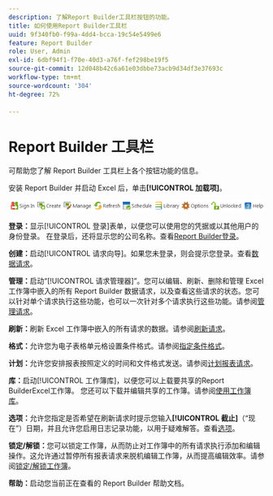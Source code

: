 ```yaml
---
description: 了解Report Builder工具栏按钮的功能。
title: 如何使用Report Builder工具栏
uuid: 9f340fb0-f99a-4dd4-bcca-19c54e5499e6
feature: Report Builder
role: User, Admin
exl-id: 6dbf94f1-f70e-40d3-a76f-fef298be19f5
source-git-commit: 12d048b42c6a61e03dbbe73acb9d34df3e37693c
workflow-type: tm+mt
source-wordcount: '304'
ht-degree: 72%

---
```


# Report Builder 工具栏

可帮助您了解 Report Builder 工具栏上各个按钮功能的信息。

安装 Report Builder 并启动 Excel 后，单击&#x200B;**[!UICONTROL 加载项]**。

![Report Builder的工具栏图标](assets/report_builder_toolbar.png)

**登录：**&#x200B;显示[!UICONTROL 登录]表单，以便您可以使用您的凭据或以其他用户的身份登录。 在登录后，还将显示您的公司名称。查看[Report Builder登录](/help/analyze/legacy-report-builder/setup/login.md)。

**创建：**&#x200B;启动[!UICONTROL 请求向导]。如果您未登录，则会提示您登录。查看[数据请求](/help/analyze/legacy-report-builder/data-requests/data-requests.md)。

**管理：**&#x200B;启动“[!UICONTROL 请求管理器]”。您可以编辑、刷新、删除和管理 Excel 工作簿中嵌入的所有 Report Builder 数据请求，以及查看这些请求的状态。您可以针对单个请求执行这些功能，也可以一次针对多个请求执行这些功能。请参阅[管理请求](/help/analyze/legacy-report-builder/manage-requests/r-arb-manage-requests.md)。

**刷新：**&#x200B;刷新 Excel 工作簿中嵌入的所有请求的数据。请参阅[刷新请求](/help/analyze/legacy-report-builder/manage-requests/t-refresh-a-request.md)。

**格式：**&#x200B;允许您为电子表格单元格设置条件格式。请参阅[指定条件格式](/help/analyze/legacy-report-builder/manage-requests/specify-conditional-formatting.md)。

**计划：**&#x200B;允许您安排报表按照定义的时间和文件格式发送。请参阅[计划报表请求](/help/analyze/legacy-report-builder/schedule-report-requests.md)。

**库：**&#x200B;启动[!UICONTROL 工作簿库]，以便您可以上载要共享的Report BuilderExcel工作簿。 您还可以下载并编辑共享的工作簿。请参阅[使用工作簿库](/help/analyze/legacy-report-builder/workbook-library/t-upload-a-workbook.md)。

**选项：**&#x200B;允许您指定是否希望在刷新请求时提示您输入&#x200B;**[!UICONTROL 截止]**（“现在”）日期，并且允许您启用日志记录功能，以用于疑难解答。查看[选项](/help/analyze/legacy-report-builder/options.md)。

**锁定/解锁：**&#x200B;您可以锁定工作簿，从而防止对工作簿中的所有请求执行添加和编辑操作。这允许通过暂停所有报表请求来脱机编辑工作簿，从而提高编辑效率。请参阅[锁定/解锁工作簿](/help/analyze/legacy-report-builder/workbook-library/protect-wb.md)。

**帮助：**&#x200B;启动您当前正在查看的 Report Builder 帮助文档。
